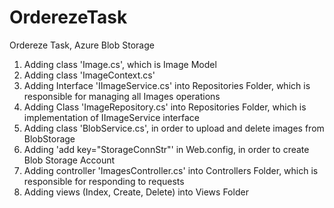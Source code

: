 # OrderezeTask
Ordereze Task, Azure Blob Storage

1. Adding class 'Image.cs', which is Image Model
2. Adding class 'ImageContext.cs'
3. Adding Interface 'IImageService.cs' into Repositories Folder, which is responsible for managing all Images operations
4. Adding Class 'ImageRepository.cs' into Repositories Folder, which is implementation of IImageService interface
5. Adding class 'BlobService.cs', in order to upload and delete images from BlobStorage
6. Adding 'add key="StorageConnStr"' in Web.config, in order to create Blob Storage Account
7. Adding controller 'ImagesController.cs' into Controllers Folder, which is responsible for responding to requests
8. Adding views (Index, Create, Delete) into Views Folder
   


   
